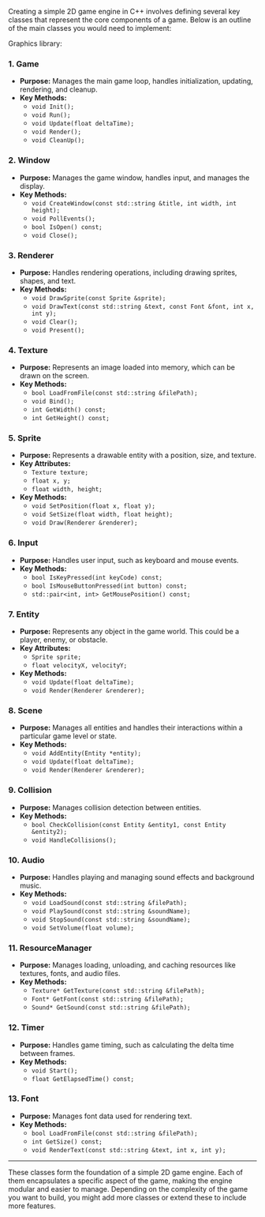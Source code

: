 Creating a simple 2D game engine in C++ involves defining several key classes that represent the core components of a game. Below is an outline of the main classes you would need to implement:

Graphics library:



### 1. **Game** 
   - **Purpose:** Manages the main game loop, handles initialization, updating, rendering, and cleanup.
   - **Key Methods:**
     - `void Init();`
     - `void Run();`
     - `void Update(float deltaTime);`
     - `void Render();`
     - `void CleanUp();`

### 2. **Window**
   - **Purpose:** Manages the game window, handles input, and manages the display.
   - **Key Methods:**
     - `void CreateWindow(const std::string &title, int width, int height);`
     - `void PollEvents();`
     - `bool IsOpen() const;`
     - `void Close();`

### 3. **Renderer**
   - **Purpose:** Handles rendering operations, including drawing sprites, shapes, and text.
   - **Key Methods:**
     - `void DrawSprite(const Sprite &sprite);`
     - `void DrawText(const std::string &text, const Font &font, int x, int y);`
     - `void Clear();`
     - `void Present();`

### 4. **Texture**
   - **Purpose:** Represents an image loaded into memory, which can be drawn on the screen.
   - **Key Methods:**
     - `bool LoadFromFile(const std::string &filePath);`
     - `void Bind();`
     - `int GetWidth() const;`
     - `int GetHeight() const;`

### 5. **Sprite**
   - **Purpose:** Represents a drawable entity with a position, size, and texture.
   - **Key Attributes:**
     - `Texture texture;`
     - `float x, y;`
     - `float width, height;`
   - **Key Methods:**
     - `void SetPosition(float x, float y);`
     - `void SetSize(float width, float height);`
     - `void Draw(Renderer &renderer);`

### 6. **Input**
   - **Purpose:** Handles user input, such as keyboard and mouse events.
   - **Key Methods:**
     - `bool IsKeyPressed(int keyCode) const;`
     - `bool IsMouseButtonPressed(int button) const;`
     - `std::pair<int, int> GetMousePosition() const;`

### 7. **Entity**
   - **Purpose:** Represents any object in the game world. This could be a player, enemy, or obstacle.
   - **Key Attributes:**
     - `Sprite sprite;`
     - `float velocityX, velocityY;`
   - **Key Methods:**
     - `void Update(float deltaTime);`
     - `void Render(Renderer &renderer);`

### 8. **Scene**
   - **Purpose:** Manages all entities and handles their interactions within a particular game level or state.
   - **Key Methods:**
     - `void AddEntity(Entity *entity);`
     - `void Update(float deltaTime);`
     - `void Render(Renderer &renderer);`

### 9. **Collision**
   - **Purpose:** Manages collision detection between entities.
   - **Key Methods:**
     - `bool CheckCollision(const Entity &entity1, const Entity &entity2);`
     - `void HandleCollisions();`

### 10. **Audio**
   - **Purpose:** Handles playing and managing sound effects and background music.
   - **Key Methods:**
     - `void LoadSound(const std::string &filePath);`
     - `void PlaySound(const std::string &soundName);`
     - `void StopSound(const std::string &soundName);`
     - `void SetVolume(float volume);`

### 11. **ResourceManager**
   - **Purpose:** Manages loading, unloading, and caching resources like textures, fonts, and audio files.
   - **Key Methods:**
     - `Texture* GetTexture(const std::string &filePath);`
     - `Font* GetFont(const std::string &filePath);`
     - `Sound* GetSound(const std::string &filePath);`

### 12. **Timer**
   - **Purpose:** Handles game timing, such as calculating the delta time between frames.
   - **Key Methods:**
     - `void Start();`
     - `float GetElapsedTime() const;`

### 13. **Font**
   - **Purpose:** Manages font data used for rendering text.
   - **Key Methods:**
     - `bool LoadFromFile(const std::string &filePath);`
     - `int GetSize() const;`
     - `void RenderText(const std::string &text, int x, int y);`

---

These classes form the foundation of a simple 2D game engine. Each of them encapsulates a specific aspect of the game, making the engine modular and easier to manage. Depending on the complexity of the game you want to build, you might add more classes or extend these to include more features.